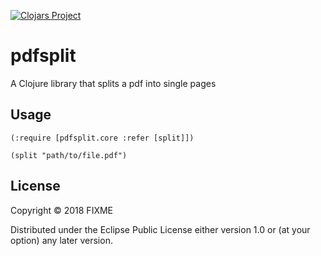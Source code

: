 [![Clojars Project](https://img.shields.io/clojars/v/pdfsplit.svg)](https://clojars.org/pdfsplit)

# pdfsplit

A Clojure library that splits a pdf into single pages

## Usage

    (:require [pdfsplit.core :refer [split]])

    (split "path/to/file.pdf")

## License

Copyright © 2018 FIXME

Distributed under the Eclipse Public License either version 1.0 or (at
your option) any later version.
